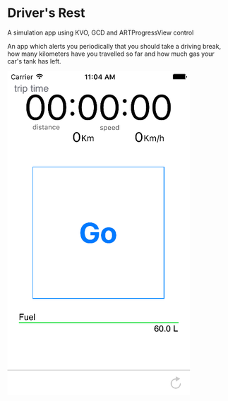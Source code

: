 # Driver's Rest
A simulation app using KVO, GCD and ARTProgressView control

An app which alerts you periodically that you should take a driving break, how many kilometers have you travelled so far and how much gas your car's tank has left.

![start screenshot](1.png)
